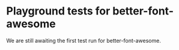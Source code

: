 # Playground tests for better-font-awesome
We are still awaiting the first test run for better-font-awesome.
